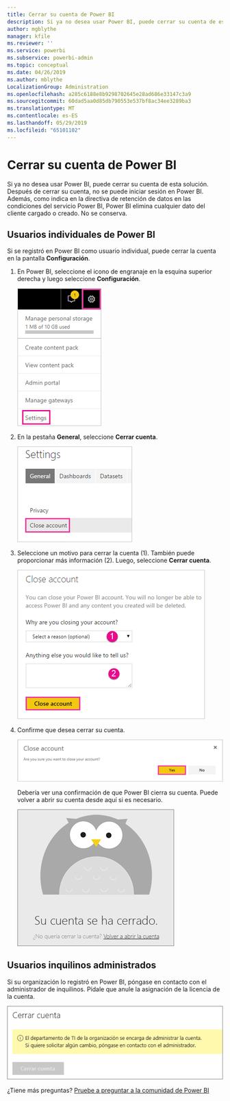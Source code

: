 ```yaml
---
title: Cerrar su cuenta de Power BI
description: Si ya no desea usar Power BI, puede cerrar su cuenta de esta solución.
author: mgblythe
manager: kfile
ms.reviewer: ''
ms.service: powerbi
ms.subservice: powerbi-admin
ms.topic: conceptual
ms.date: 04/26/2019
ms.author: mblythe
LocalizationGroup: Administration
ms.openlocfilehash: a285c6188e8b9298702645e28ad686e33147c3a9
ms.sourcegitcommit: 60dad5aa0d85db790553e537bf8ac34ee3289ba3
ms.translationtype: MT
ms.contentlocale: es-ES
ms.lasthandoff: 05/29/2019
ms.locfileid: "65101102"
---
```

# <a name="close-your-power-bi-account"></a>Cerrar su cuenta de Power BI

Si ya no desea usar Power BI, puede cerrar su cuenta de esta solución.  Después de cerrar su cuenta, no se puede iniciar sesión en Power BI. Además, como indica en la directiva de retención de datos en las condiciones del servicio Power BI, Power BI elimina cualquier dato del cliente cargado o creado. No se conserva.

## <a name="individual-power-bi-users"></a>Usuarios individuales de Power BI

Si se registró en Power BI como usuario individual, puede cerrar la cuenta en la pantalla **Configuración**.

1. En Power BI, seleccione el icono de engranaje en la esquina superior derecha y luego seleccione **Configuración**.

    ![Captura de pantalla de la esquina superior derecha de la interfaz de usuario con el icono de engranaje y la opción de configuración que se mencionan.](media/service-admin-closing-your-account/close-account-settings.png)

1. En la pestaña **General**, seleccione **Cerrar cuenta**.

    ![Captura de pantalla de la esquina superior izquierda de la página de configuración con la opción Cerrar cuenta mencionadas.](media/service-admin-closing-your-account/close-account-settings-2.png)

1. Seleccione un motivo para cerrar la cuenta (1). También puede proporcionar más información (2). Luego, seleccione **Cerrar cuenta**.

    ![Captura de pantalla del cuadro de diálogo Cerrar cuenta con la opción de cerrar cuenta denominada.](media/service-admin-closing-your-account/close-account-settings-3.png)

1. Confirme que desea cerrar su cuenta.

    ![Captura de pantalla del cuadro de diálogo de confirmación de cerrar cuenta con la opción Sí mencionada.](media/service-admin-closing-your-account/close-account-settings-4.png)

    Debería ver una confirmación de que Power BI cierra su cuenta. Puede volver a abrir su cuenta desde aquí si es necesario.

    ![Captura de pantalla de la se cierra su cuenta de cuadro de diálogo.](media/service-admin-closing-your-account/close-account-settings-5.png)

## <a name="managed-tenant-users"></a>Usuarios inquilinos administrados

Si su organización lo registró en Power BI, póngase en contacto con el administrador de inquilinos. Pídale que anule la asignación de la licencia de la cuenta.

![Cuenta cerrada administrada](media/service-admin-closing-your-account/close-account-managed.png)

¿Tiene más preguntas? [Pruebe a preguntar a la comunidad de Power BI](http://community.powerbi.com/)